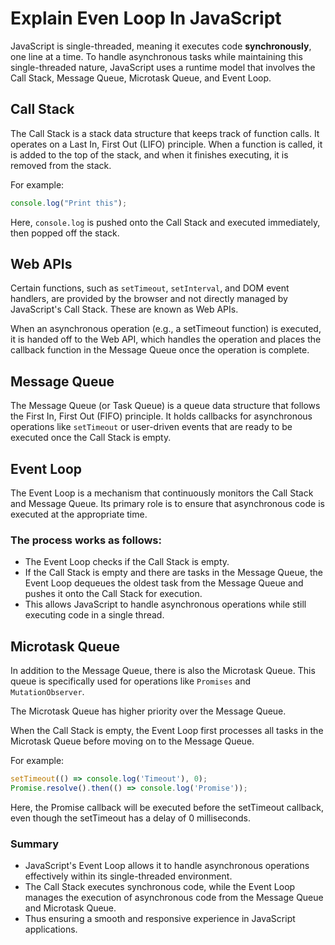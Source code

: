 # Explain Even Loop In JavaScript

JavaScript is single-threaded, meaning it executes code **synchronously**, one line at a time. To handle asynchronous tasks while maintaining this single-threaded nature, JavaScript uses a runtime model that involves the Call Stack, Message Queue, Microtask Queue, and Event Loop.

## Call Stack
The Call Stack is a stack data structure that keeps track of function calls. It operates on a Last In, First Out (LIFO) principle. When a function is called, it is added to the top of the stack, and when it finishes executing, it is removed from the stack.

For example:

```js
console.log("Print this");
```
Here, `console.log` is pushed onto the Call Stack and executed immediately, then popped off the stack.

## Web APIs
Certain functions, such as `setTimeout`, `setInterval`, and DOM event handlers, are provided by the browser and not directly managed by JavaScript's Call Stack. These are known as Web APIs.

When an asynchronous operation (e.g., a setTimeout function) is executed, it is handed off to the Web API, which handles the operation and places the callback function in the Message Queue once the operation is complete.

## Message Queue
The Message Queue (or Task Queue) is a queue data structure that follows the First In, First Out (FIFO) principle. It holds callbacks for asynchronous operations like `setTimeout` or user-driven events that are ready to be executed once the Call Stack is empty.

## Event Loop
The Event Loop is a mechanism that continuously monitors the Call Stack and Message Queue. Its primary role is to ensure that asynchronous code is executed at the appropriate time.

### The process works as follows:

- The Event Loop checks if the Call Stack is empty.
- If the Call Stack is empty and there are tasks in the Message Queue, the Event Loop dequeues the oldest task from the Message Queue and pushes it onto the Call Stack for execution.
- This allows JavaScript to handle asynchronous operations while still executing code in a single thread.

## Microtask Queue
In addition to the Message Queue, there is also the Microtask Queue. This queue is specifically used for operations like `Promises` and `MutationObserver`. 

The Microtask Queue has higher priority over the Message Queue.

When the Call Stack is empty, the Event Loop first processes all tasks in the Microtask Queue before moving on to the Message Queue.

For example:

```js 
setTimeout(() => console.log('Timeout'), 0);
Promise.resolve().then(() => console.log('Promise'));
```

Here, the Promise callback will be executed before the setTimeout callback, even though the setTimeout has a delay of 0 milliseconds.

### Summary
- JavaScript's Event Loop allows it to handle asynchronous operations effectively within its single-threaded environment.
- The Call Stack executes synchronous code, while the Event Loop manages the execution of asynchronous code from the Message Queue and Microtask Queue.
- Thus ensuring a smooth and responsive experience in JavaScript applications.